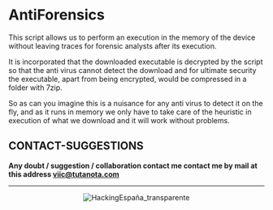 # AntiForensics

This script allows us to perform an execution in the memory of the device without leaving traces for forensic analysts after its execution.

It is incorporated that the downloaded executable is decrypted by the script so that the anti virus cannot detect the download and for ultimate security the executable, apart from being encrypted, would be compressed in a folder with 7zip.

So as can you imagine this is a nuisance for any anti virus to detect it on the fly, and as it runs in memory we only have to take care of the heuristic in execution of what we download and it will work without problems.

## CONTACT-SUGGESTIONS


**Any doubt / suggestion / collaboration contact me contact me by mail at this address viic@tutanota.com**

---
<p align="center">
  <img src="https://user-images.githubusercontent.com/78870476/135733800-c572c1b0-71aa-4158-886e-1f737a2e51b4.png" alt="HackingEspaña_transparente" />
</p>

